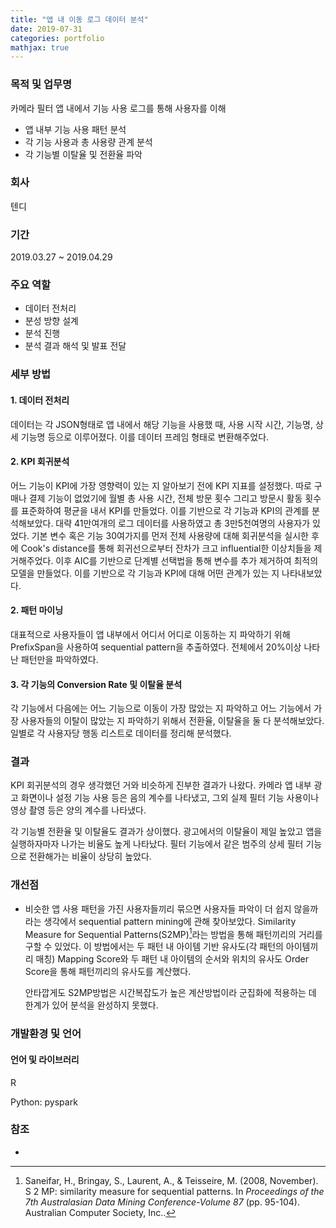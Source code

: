 ```yaml
---
title: "앱 내 이동 로그 데이터 분석"
date: 2019-07-31
categories: portfolio
mathjax: true
---
```


### 목적 및 업무명

카메라 필터 앱 내에서 기능 사용 로그를 통해 사용자를 이해

- 앱 내부 기능 사용 패턴 분석 
- 각 기능 사용과 총 사용량 관계 분석
- 각 기능별 이탈율 및 전환율 파악



### 회사

텐디



### 기간

2019.03.27 ~ 2019.04.29



### 주요 역할

- 데이터 전처리
- 분성 방향 설계
- 분석 진행
- 분석 결과 해석 및 발표 전달



### 세부 방법

#### 1. 데이터 전처리

데이터는 각 JSON형태로 앱 내에서 해당 기능을 사용했 때, 사용 시작 시간, 기능명, 상세 기능명 등으로 이루어졌다. 이를 데이터 프레임 형태로 변환해주었다.



#### 2. KPI 회귀분석

어느 기능이 KPI에 가장 영향력이 있는 지 알아보기 전에 KPI 지표를 설정했다. 따로 구매나 결제 기능이 없었기에 월별 총 사용 시간, 전체 방문 횟수 그리고 방문시 활동 횟수를 표준화하여 평균을 내서 KPI를 만들었다. 이를 기반으로 각 기능과 KPI의 관계를 분석해보았다. 대략 41만여개의 로그 데이터를 사용하였고 총 3만5천여명의 사용자가 있었다. 기본 변수 혹은 기능 30여가지를 먼저 전체 사용량에 대해 회귀분석을 실시한 후에 Cook's distance를 통해 회귀선으로부터 잔차가 크고 influential한 이상치들을 제거해주었다. 이후 AIC를 기반으로 단계별 선택법을 통해 변수를 추가 제거하여 최적의 모델을 만들었다. 이를 기반으로 각 기능과 KPI에 대해 어떤 관계가 있는 지 나타내보았다.



#### 2. 패턴 마이닝

대표적으로 사용자들이 앱 내부에서 어디서 어디로 이동하는 지 파악하기 위해 PrefixSpan을 사용하여 sequential pattern을 추출하였다. 전체에서 20%이상 나타난 패턴만을 파악하였다.



#### 3. 각 기능의 Conversion Rate 및 이탈율 분석

각 기능에서 다음에는 어느 기능으로 이동이 가장 많았는 지 파악하고 어느 기능에서 가장 사용자들의 이탈이 많았는 지 파악하기 위해서 전환율, 이탈율을 둘 다 분석해보았다. 일별로 각 사용자당 행동 리스트로 데이터를 정리해 분석했다.



### 결과

KPI 회귀분석의 경우 생각했던 거와 비슷하게 진부한 결과가 나왔다. 카메라 앱 내부 광고 화면이나 설정 기능 사용 등은 음의 계수를 나타냈고, 그외 실제 필터 기능 사용이나 영상 촬영 등은 양의 계수를 나타냈다.

각 기능별 전환율 및 이탈율도 결과가 상이했다. 광고에서의 이탈율이 제일 높았고 앱을 실행하자마자 나가는 비율도 높게 나타났다. 필터 기능에서 같은 범주의 상세 필터 기능으로 전환해가는 비율이 상당히 높았다.



### 개선점

- 비슷한 앱 사용 패턴을 가진 사용자들끼리 묶으면 사용자들 파악이 더 쉽지 않을까라는 생각에서 sequential pattern mining에 관해 찾아보았다. Similarity Measure for Sequential Patterns(S2MP)[^1]라는 방법을 통해 패턴끼리의 거리를 구할 수 있었다. 이 방법에서는 두 패턴 내 아이템 기반 유사도(각 패턴의 아이템끼리 매칭) Mapping Score와 두 패턴 내 아이템의 순서와 위치의 유사도 Order Score을 통해 패턴끼리의 유사도를 계산했다.

  안타깝게도 S2MP방법은 시간복잡도가 높은 계산방법이라 군집화에 적용하는 데 한계가 있어 분석을 완성하지 못했다.



### 개발환경 및 언어

#### 언어 및 라이브러리

R

Python: pyspark



### 참조

- [^1]:Saneifar, H., Bringay, S., Laurent, A., & Teisseire, M. (2008, November). S 2 MP: similarity measure for sequential patterns. In *Proceedings of the 7th Australasian Data Mining Conference-Volume 87* (pp. 95-104). Australian Computer Society, Inc..